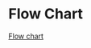# Flow Chart

[Flow chart](https://user-images.githubusercontent.com/59721857/154486434-7cd6e2a7-e2c6-4bae-98b3-689e641d1b9d.png)

